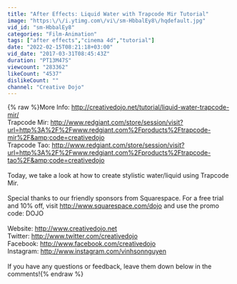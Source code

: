 ```yaml
---
title: "After Effects: Liquid Water with Trapcode Mir Tutorial"
image: "https:\/\/i.ytimg.com\/vi\/sm-HbbalEy8\/hqdefault.jpg"
vid_id: "sm-HbbalEy8"
categories: "Film-Animation"
tags: ["after effects","cinema 4d","tutorial"]
date: "2022-02-15T08:21:18+03:00"
vid_date: "2017-03-31T08:45:43Z"
duration: "PT13M47S"
viewcount: "283362"
likeCount: "4537"
dislikeCount: ""
channel: "Creative Dojo"
---
```

{% raw %}More Info: <a rel="nofollow" target="blank" href="http://creativedojo.net/tutorial/liquid-water-trapcode-mir/">http://creativedojo.net/tutorial/liquid-water-trapcode-mir/</a><br />Trapcode Mir: <a rel="nofollow" target="blank" href="http://www.redgiant.com/store/session/visit?url=http%3A%2F%2Fwww.redgiant.com%2Fproducts%2Ftrapcode-mir%2F&amp;code=creativedojo">http://www.redgiant.com/store/session/visit?url=http%3A%2F%2Fwww.redgiant.com%2Fproducts%2Ftrapcode-mir%2F&amp;code=creativedojo</a><br />Trapcode Tao: <a rel="nofollow" target="blank" href="http://www.redgiant.com/store/session/visit?url=http%3A%2F%2Fwww.redgiant.com%2Fproducts%2Ftrapcode-tao%2F&amp;code=creativedojo">http://www.redgiant.com/store/session/visit?url=http%3A%2F%2Fwww.redgiant.com%2Fproducts%2Ftrapcode-tao%2F&amp;code=creativedojo</a><br /><br />Today, we take a look at how to create stylistic water/liquid using Trapcode Mir.<br /><br />Special thanks to our friendly sponsors from Squarespace. For a free trial and 10% off, visit <a rel="nofollow" target="blank" href="http://www.squarespace.com/dojo">http://www.squarespace.com/dojo</a> and use the promo code: DOJO<br /><br />Website: <a rel="nofollow" target="blank" href="http://www.creativedojo.net">http://www.creativedojo.net</a><br />Twitter: <a rel="nofollow" target="blank" href="http://www.twitter.com/creativedojo">http://www.twitter.com/creativedojo</a><br />Facebook: <a rel="nofollow" target="blank" href="http://www.facebook.com/creativedojo">http://www.facebook.com/creativedojo</a><br />Instagram: <a rel="nofollow" target="blank" href="http://www.instagram.com/vinhsonnguyen">http://www.instagram.com/vinhsonnguyen</a><br /><br />If you have any questions or feedback, leave them down below in the comments!{% endraw %}
